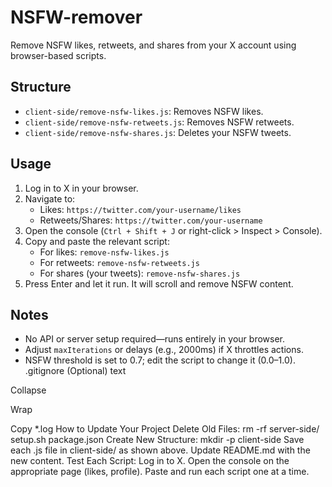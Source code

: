# NSFW-remover
Remove NSFW likes, retweets, and shares from your X account using browser-based scripts.

## Structure
- `client-side/remove-nsfw-likes.js`: Removes NSFW likes.
- `client-side/remove-nsfw-retweets.js`: Removes NSFW retweets.
- `client-side/remove-nsfw-shares.js`: Deletes your NSFW tweets.

## Usage
1. Log in to X in your browser.
2. Navigate to:
   - Likes: `https://twitter.com/your-username/likes`
   - Retweets/Shares: `https://twitter.com/your-username`
3. Open the console (`Ctrl + Shift + J` or right-click > Inspect > Console).
4. Copy and paste the relevant script:
   - For likes: `remove-nsfw-likes.js`
   - For retweets: `remove-nsfw-retweets.js`
   - For shares (your tweets): `remove-nsfw-shares.js`
5. Press Enter and let it run. It will scroll and remove NSFW content.

## Notes
- No API or server setup required—runs entirely in your browser.
- Adjust `maxIterations` or delays (e.g., 2000ms) if X throttles actions.
- NSFW threshold is set to 0.7; edit the script to change it (0.0–1.0).
.gitignore (Optional)
text

Collapse

Wrap

Copy
*.log
How to Update Your Project
Delete Old Files:
rm -rf server-side/ setup.sh package.json
Create New Structure:
mkdir -p client-side
Save each .js file in client-side/ as shown above.
Update README.md with the new content.
Test Each Script:
Log in to X.
Open the console on the appropriate page (likes, profile).
Paste and run each script one at a time.